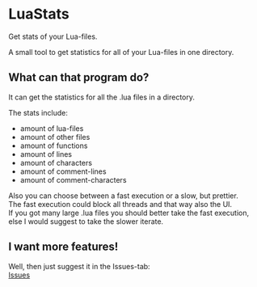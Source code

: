 # LuaStats
Get stats of your Lua-files.  

A small tool to get statistics for all of your Lua-files in one directory.   


## What can that program do?  
It can get the statistics for all the .lua files in a directory.  

The stats include:  
- amount of lua-files    
- amount of other files  
- amount of functions  
- amount of lines  
- amount of characters  
- amount of comment-lines  
- amount of comment-characters  

Also you can choose between a fast execution or a slow, but prettier.  
The fast execution could block all threads and that way also the UI.  
If you got many large .lua files you should better take the fast execution,   
else I would suggest to take the slower iterate.  


## I want more features!  

Well, then just suggest it in the Issues-tab:  
[Issues](https://github.com/emre1702/LuaStats/issues)
